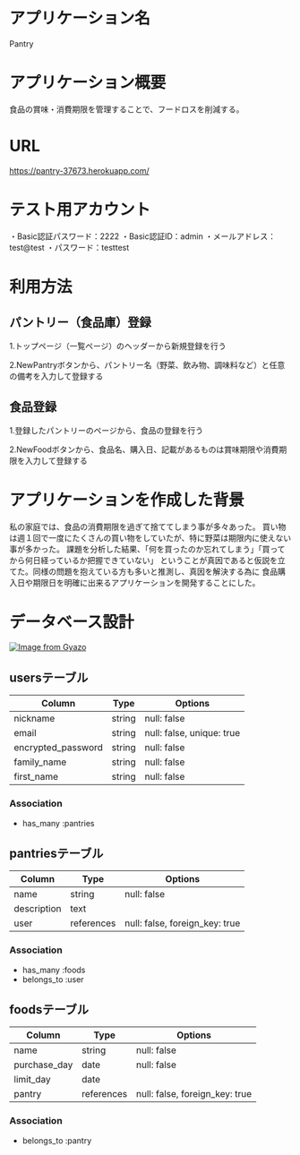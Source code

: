 # アプリケーション名
Pantry


# アプリケーション概要
食品の賞味・消費期限を管理することで、フードロスを削減する。


# URL
https://pantry-37673.herokuapp.com/


# テスト用アカウント
・Basic認証パスワード：2222
・Basic認証ID：admin
・メールアドレス：test@test
・パスワード：testtest


# 利用方法
## パントリー（食品庫）登録
1.トップページ（一覧ページ）のヘッダーから新規登録を行う

2.NewPantryボタンから、パントリー名（野菜、飲み物、調味料など）と任意の備考を入力して登録する


## 食品登録
1.登録したパントリーのページから、食品の登録を行う

2.NewFoodボタンから、食品名、購入日、記載があるものは賞味期限や消費期限を入力して登録する


# アプリケーションを作成した背景
私の家庭では、食品の消費期限を過ぎて捨ててしまう事が多々あった。
買い物は週１回で一度にたくさんの買い物をしていたが、特に野菜は期限内に使えない事が多かった。
課題を分析した結果、「何を買ったのか忘れてしまう」「買ってから何日経っているか把握できていない」
ということが真因であると仮説を立てた。同様の問題を抱えている方も多いと推測し、真因を解決する為に
食品購入日や期限日を明確に出来るアプリケーションを開発することにした。


# データベース設計
[![Image from Gyazo](https://i.gyazo.com/06461236252eac223a57eb055e94cf88.png)](https://gyazo.com/06461236252eac223a57eb055e94cf88)


## usersテーブル

| Column             | Type   | Options                   |
| ------------------ | ------ | ------------------------- |
| nickname           | string | null: false               |
| email              | string | null: false, unique: true |
| encrypted_password | string | null: false               |
| family_name        | string | null: false               |
| first_name         | string | null: false               |

### Association
- has_many :pantries

## pantriesテーブル

| Column          | Type       | Options                        |
| --------------- | ---------- | ------------------------------ |
| name            | string     | null: false                    |
| description     | text       |                                |
| user            | references | null: false, foreign_key: true |

### Association
- has_many :foods
- belongs_to :user

## foodsテーブル

| Column       | Type       | Options                        |
| ------------ | ---------- | ------------------------------ |
| name         | string     | null: false                    |
| purchase_day | date       | null: false                    |
| limit_day    | date       |                                |
| pantry       | references | null: false, foreign_key: true |

### Association
- belongs_to :pantry
